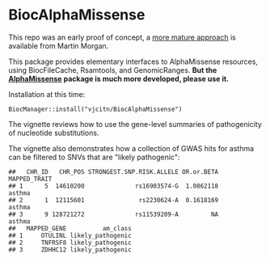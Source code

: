 # BiocAlphaMissense

This repo was an early proof of concept, a [more mature approach](https://mtmorgan.github.io/AlphaMissense/index.html) is available from Martin Morgan.

This package provides elementary interfaces to AlphaMissense resources, using BiocFileCache, Rsamtools, and GenomicRanges.  **But the [AlphaMissense](https://mtmorgan.github.io/AlphaMissense/index.html)
package is much more developed, please use it.**

Installation at this time:

```
BiocManager::install("vjcitn/BiocAlphaMissense")
```
The vignette reviews how to use the gene-level summaries of pathogenicity
of nucleotide substitutions.

The vignette also demonstrates how a collection of 
GWAS hits for asthma can be filtered to SNVs that are "likely pathogenic":

```
##   CHR_ID   CHR_POS STRONGEST.SNP.RISK.ALLELE OR.or.BETA MAPPED_TRAIT
## 1      5  14610200              rs16903574-G  1.0862118       asthma
## 2      1  12115601               rs2230624-A  0.1618169       asthma
## 3      9 128721272              rs11539209-A         NA       asthma
##   MAPPED_GENE          am_class
## 1     OTULINL likely_pathogenic
## 2     TNFRSF8 likely_pathogenic
## 3     ZDHHC12 likely_pathogenic
```
